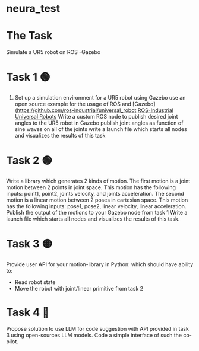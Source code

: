 # neura_test

# The Task
 
Simulate a UR5 robot on ROS -Gazebo

# Task 1 🟢
1) Set up a simulation environment for a UR5 robot using Gazebo use an open source example for the usage of ROS and [Gazebo](https://github.com/ros-industrial/universal_robot [ROS-Industrial Universal Robots](http://wiki.ros.org/universal_robot) 
Write a custom ROS node to publish desired joint angles to the UR5 robot in Gazebo publish joint angles as function of sine waves on all of the joints write a launch file which starts all nodes and visualizes the results of this task
# Task 2 🟢
Write a library which generates 2 kinds of motion.
The first motion is a joint motion between 2 points in joint space. This motion has the following inputs: point1, point2, joints velocity, and joints acceleration.
The second motion is a linear motion between 2 poses in cartesian space. This motion has the following inputs: pose1, pose2, linear velocity, linear acceleration. 
Publish the output of the motions to your Gazebo node from task 1
Write a launch file which starts all nodes and visualizes the results of this task.
 
# Task 3 🟡
Provide user API for your motion-library in Python: which should have ability to:
- Read robot state
- Move the robot with joint/linear primitive from task 2
 
# Task 4 🔴
Propose solution to use LLM for code suggestion with API provided in task 3 using open-sources LLM models.
Code a simple interface of such the co-pilot.